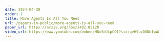 ```yaml
---
date: 2024-04-30
order: 1
title: More Agents Is All You Need
url: /papers-in-public/more-agents-is-all-you-need
paper_url: https://arxiv.org/abs/2402.05120
video_url: https://www.youtube.com/embed/HNnSdULpCOI?si=zgvH9uzD8NbIwWLH
---
```

